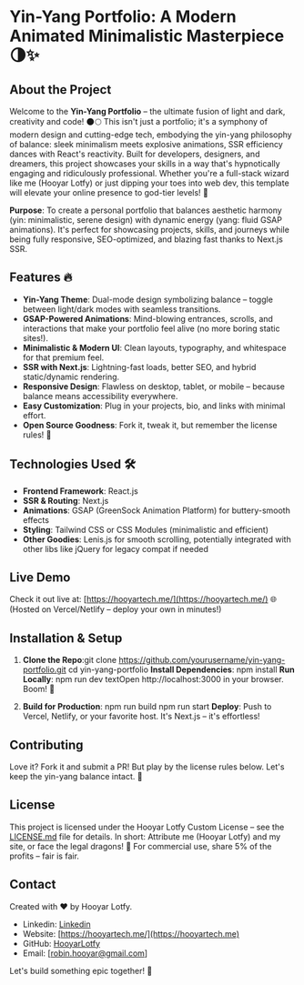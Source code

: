 # Yin-Yang Portfolio: A Modern Animated Minimalistic Masterpiece 🌗✨


## About the Project
Welcome to the **Yin-Yang Portfolio** – the ultimate fusion of light and dark, creativity and code! 🌑🌕 This isn't just a portfolio; it's a symphony of modern design and cutting-edge tech, embodying the yin-yang philosophy of balance: sleek minimalism meets explosive animations, SSR efficiency dances with React's reactivity. Built for developers, designers, and dreamers, this project showcases your skills in a way that's hypnotically engaging and ridiculously professional. Whether you're a full-stack wizard like me (Hooyar Lotfy) or just dipping your toes into web dev, this template will elevate your online presence to god-tier levels! 🚀

**Purpose**: To create a personal portfolio that balances aesthetic harmony (yin: minimalistic, serene design) with dynamic energy (yang: fluid GSAP animations). It's perfect for showcasing projects, skills, and journeys while being fully responsive, SEO-optimized, and blazing fast thanks to Next.js SSR.

## Features 🔥
- **Yin-Yang Theme**: Dual-mode design symbolizing balance – toggle between light/dark modes with seamless transitions.
- **GSAP-Powered Animations**: Mind-blowing entrances, scrolls, and interactions that make your portfolio feel alive (no more boring static sites!).
- **Minimalistic & Modern UI**: Clean layouts, typography, and whitespace for that premium feel.
- **SSR with Next.js**: Lightning-fast loads, better SEO, and hybrid static/dynamic rendering.
- **Responsive Design**: Flawless on desktop, tablet, or mobile – because balance means accessibility everywhere.
- **Easy Customization**: Plug in your projects, bio, and links with minimal effort.
- **Open Source Goodness**: Fork it, tweak it, but remember the license rules! 📜

## Technologies Used 🛠️
- **Frontend Framework**: React.js
- **SSR & Routing**: Next.js
- **Animations**: GSAP (GreenSock Animation Platform) for buttery-smooth effects
- **Styling**: Tailwind CSS or CSS Modules (minimalistic and efficient)
- **Other Goodies**: Lenis.js for smooth scrolling, potentially integrated with other libs like jQuery for legacy compat if needed

## Live Demo
Check it out live at: [https://hooyartech.me/](https://hooyartech.me/) 🌐  
(Hosted on Vercel/Netlify – deploy your own in minutes!)

## Installation & Setup
1. **Clone the Repo**:git clone https://github.com/yourusername/yin-yang-portfolio.git
cd yin-yang-portfolio
**Install Dependencies**:
npm install
**Run Locally**:
npm run dev
textOpen http://localhost:3000 in your browser. Boom! 🎉

4. **Build for Production**:
npm run build
npm run start
**Deploy**: Push to Vercel, Netlify, or your favorite host. It's Next.js – it's effortless!

## Contributing
Love it? Fork it and submit a PR! But play by the license rules below. Let's keep the yin-yang balance intact. 🤝

## License
This project is licensed under the Hooyar Lotfy Custom License – see the [LICENSE.md](LICENSE.md) file for details. In short: Attribute me (Hooyar Lotfy) and my site[](https://hooyartech.me/), or face the legal dragons! 🐉 For commercial use, share 5% of the profits – fair is fair.

## Contact
Created with ❤️ by Hooyar Lotfy.  
- Linkedin: [Linkedin](https://www.linkedin.com/in/hooyarlotfy)  
- Website: [https://hooyartech.me/](https://hooyartech.me)  
- GitHub: [HooyarLotfy](https://github.com/HooyarLotfy)  
- Email: [robin.hooyar@gmail.com]  

Let's build something epic together! 🌟
